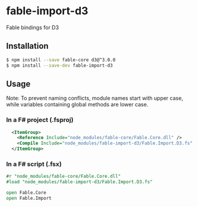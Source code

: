 # fable-import-d3

Fable bindings for D3

## Installation

```sh
$ npm install --save fable-core d3@^3.0.0
$ npm install --save-dev fable-import-d3
```

## Usage

Note: To prevent naming conflicts, module names start with upper case,
while variables containing global methods are lower case.

### In a F# project (.fsproj)

```xml
  <ItemGroup>
    <Reference Include="node_modules/fable-core/Fable.Core.dll" />
    <Compile Include="node_modules/fable-import-d3/Fable.Import.D3.fs" />
  </ItemGroup>
```

### In a F# script (.fsx)

```fsharp
#r "node_modules/fable-core/Fable.Core.dll"
#load "node_modules/fable-import-d3/Fable.Import.D3.fs"

open Fable.Core
open Fable.Import
```
